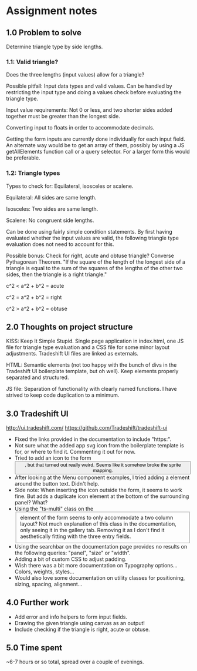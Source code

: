 # Assignment notes

## 1.0 Problem to solve

Determine triangle type by side lengths.


### 1.1: Valid triangle?

Does the three lengths (input values) allow for a triangle?

Possible pitfall: Input data types and valid values. Can be handled by
restricting the input type and doing a values check before evaluating the
triangle type.

Input value requirements: Not 0 or less, and two shorter sides added together
must be greater than the longest side.

Converting input to floats in order to accommodate decimals.

Getting the form inputs are currently done individually for each input field. An
alternate way would be to get an array of them, possibly by using a JS
getAllElements function call or a query selector. For a larger form this would
be preferable.


### 1.2: Triangle types

Types to check for: Equilateral, isosceles or scalene.

Equilateral: All sides are same length.

Isosceles: Two sides are same length.

Scalene: No congruent side lengths.

Can be done using fairly simple condition statements. By first having evaluated
whether the input values are valid, the following triangle type evaluation does
not need to account for this.

Possible bonus: Check for right, acute and obtuse triangle? Converse Pythagorean
Theorem. "If the square of the length of the longest side of a triangle is equal
to the sum of the squares of the lengths of the other two sides, then the
triangle is a right triangle."

c^2 < a^2 + b^2 = acute

c^2 = a^2 + b^2 = right

c^2 > a^2 + b^2 = obtuse


## 2.0 Thoughts on project structure

KISS: Keep It Simple Stupid. Single page application in index.html, one JS file
for triangle type evaluation and a CSS file for some minor layout adjustments.
Tradeshift UI files are linked as externals.

HTML: Semantic elements (not too happy with the bunch of divs in the Tradeshift
UI boilerplate template, but oh well). Keep elements properly separated and
structured.

JS file: Separation of functionality with clearly named functions. I have strived
to keep code duplication to a minimum.


## 3.0 Tradeshift UI

http://ui.tradeshift.com/
https://github.com/Tradeshift/tradeshift-ui

- Fixed the links provided in the documentation to include "https:".
- Not sure what the added app svg icon from the boilerplate template is for, or where to find it. Commenting it out for now.
- Tried to add an icon to the form <button>, but that turned out really weird. Seems like it somehow broke the sprite mapping.
- After looking at the Menu component examples, I tried adding a <span> element around the button text. Didn't help.
- Side note: When inserting the icon outside the form, it seems to work fine. But adds a duplicate icon element at the bottom of the surrounding panel? What?
- Using the "ts-multi" class on the <fieldset> element of the form seems to only accommodate a two column layout? Not much explanation of this class in the documentation, only seeing it in the gallery tab. Removing it as I don't find it aesthetically fitting with the three entry fields.
- Using the searchbar on the documentation page provides no results on the following queries: "panel", "size" or "width".
- Adding a bit of custom CSS to adjust padding.
- Wish there was a bit more documentation on Typography options... Colors, weights, styles...
- Would also love some documentation on utility classes for positioning, sizing, spacing, alignment...


## 4.0 Further work

- Add error and info helpers to form input fields.
- Drawing the given triangle using canvas as an output!
- Include checking if the triangle is right, acute or obtuse.


## 5.0 Time spent

~6-7 hours or so total, spread over a couple of evenings.
